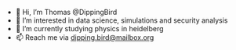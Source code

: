 - 👋 Hi, I’m Thomas @DippingBird
- 👀 I’m interested in data science, simulations and security analysis
- 🌱 I’m currently studying physics in heidelberg
- 📫 Reach me via dipping.bird@mailbox.org

<!---
DippingBird/DippingBird is a ✨ special ✨ repository because its `README.md` (this file) appears on your GitHub profile.
You can click the Preview link to take a look at your changes.
--->

